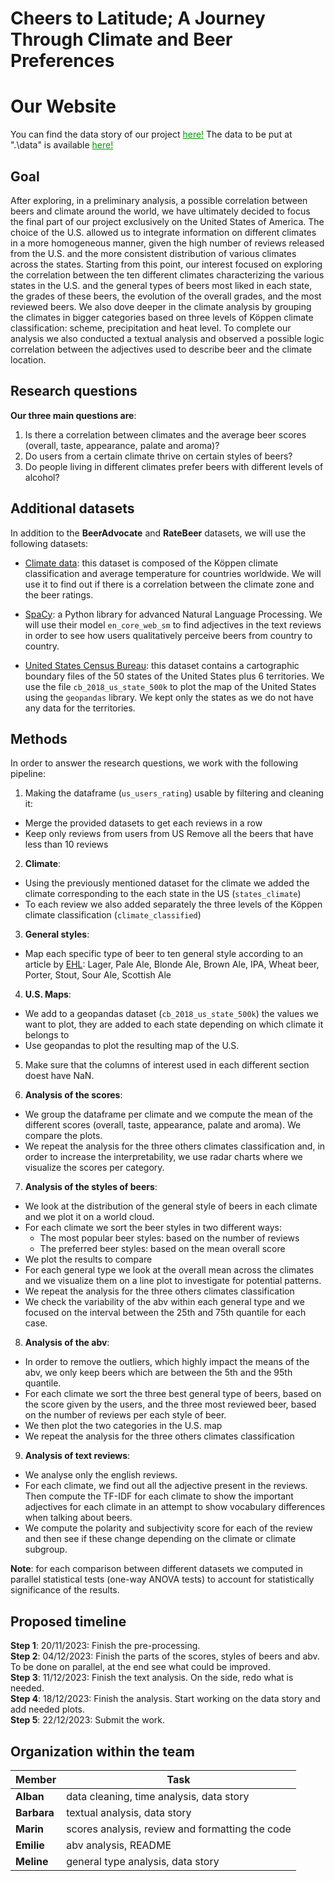 # Cheers to Latitude; A Journey Through Climate and Beer Preferences

# Our Website

You can find the data story of our project <a href="https://albanpuech.github.io/risky-biscuits-project/" style="color:#009900;">here!</a>
The data to be put at ".\data\" is available <a href="https://drive.google.com/file/d/1DCOkmaGSG_sStAKGskQW2uQd6IGJbRiJ/view?usp=sharing" style="color:#009900;">here!</a>


## Goal

After exploring, in a preliminary analysis, a possible correlation between beers and climate around the world, we have ultimately decided to focus the final part of our project exclusively on the United States of America. The choice of the U.S. allowed us to integrate information on different climates in a more homogeneous manner, given the high number of reviews released from the U.S. and the more consistent distribution of various climates across the states. Starting from this point, our interest focused on exploring the correlation between the ten different climates characterizing the various states in the U.S. and the general types of beers most liked in each state, the grades of these beers, the evolution of the overall grades, and the most reviewed beers. We also dove deeper in the climate analysis by grouping the climates in bigger categories based on three levels of Köppen climate classification: scheme, precipitation and heat level. To complete our analysis we also conducted a textual analysis and observed a possible logic correlation between the adjectives used to describe beer and the climate location.

## Research questions

**Our three main questions are**: 
1) Is there a correlation between climates and the average beer scores (overall, taste, appearance, palate and aroma)?
2) Do users from a certain climate thrive on certain styles of beers?
3) Do people living in different climates prefer beers with different levels of alcohol?

## Additional datasets

In addition to the **BeerAdvocate** and **RateBeer** datasets, we will use the following datasets:

- [Climate data](https://weatherandclimate.com/countries): this dataset is composed of the Köppen climate classification and average temperature for countries worldwide. We will use it to find out if there is a correlation between the climate zone and the beer ratings.

- [SpaCy](https://spacy.io/usage/models): a Python library for advanced Natural Language Processing. We will use their model `en_core_web_sm` to find adjectives in the text reviews in order to see how users qualitatively perceive beers from country to country.

- [United States Census Bureau](https://www.census.gov/geographies/mapping-files/time-series/geo/carto-boundary-file.html): this dataset contains a cartographic boundary files of the 50 states of the United States plus 6 territories. We use the file `cb_2018_us_state_500k` to plot the map of the United States using the `geopandas` library. We kept only the states as we do not have any data for the territories.

## Methods

In order to answer the research questions, we work with the following pipeline:

1) Making the dataframe (`us_users_rating`) usable by filtering and cleaning it:
- Merge the provided datasets to get each reviews in a row
- Keep only reviews from users from US
Remove all the beers that have less than 10 reviews

2) **Climate**: 
- Using the previously mentioned dataset for the climate we added the climate corresponding to the each state in the US (`states_climate`)
- To each review we also added separately the three levels of the Köppen climate classification (`climate_classified`)

3) **General styles**:
- Map each specific type of beer to ten general style according to an article by [EHL](https://hospitalityinsights.ehl.edu/beer-types): Lager, Pale Ale, Blonde Ale, Brown Ale, IPA, Wheat beer, Porter, Stout, Sour Ale, Scottish Ale

4) **U.S. Maps**:
- We add to a geopandas dataset (`cb_2018_us_state_500k`) the values we want to plot, they are added to each state depending on which climate it belongs to
- Use geopandas to plot the resulting map of the U.S.

5) Make sure that the columns of interest used in each different section doest have NaN.

6) **Analysis of the scores**:
- We group the dataframe per climate and we compute the mean of the different scores (overall, taste, appearance, palate and aroma). We compare the plots. 
- We repeat the analysis for the three others climates classification and, in order to increase the interpretability, we use radar charts where we visualize the scores per category. 
	
7) **Analysis of the styles of beers**:
- We look at the distribution of the general style of beers in each climate and we plot it on a world cloud.
- For each climate we sort the beer styles in two different ways: 
    - The most popular beer styles: based on the number of reviews
    - The preferred beer styles: based on the mean overall score
- We plot the results to compare
- For each general type we look at the overall mean across the climates and we visualize them on a line plot to investigate for potential patterns.
- We repeat the analysis for the three others climates classification 
- We check the variability of the abv within each general type and we focused on the interval between the 25th and 75th quantile for each case.

8) **Analysis of the abv**:
- In order to remove the outliers, which highly impact the means of the abv, we only keep beers which are between the 5th and the 95th quantile. 
- For each climate we sort the three best general type of beers, based on the score given by the users, and the three most reviewed beer, based on the number of reviews per each style of beer.
- We then plot the two categories in the U.S. map
- We repeat the analysis for the three others climates classification

9) **Analysis of text reviews**:
- We analyse only the english reviews.
- For each climate, we find out all the adjective present in the reviews. Then compute the TF-IDF for each climate to show the important adjectives for each climate in an attempt to show vocabulary differences when talking about beers.
- We compute the polarity and subjectivity score for each of the review and then see if these change depending on the climate or climate subgroup.

**Note**: for each comparison between different datasets we computed in parallel statistical tests (one-way ANOVA tests) to account for statistically significance of the results. 
 
## Proposed timeline

**Step 1**: 20/11/2023: Finish the pre-processing.<br>
**Step 2**: 04/12/2023: Finish the parts of the scores, styles of beers and abv. To be done on parallel, at the end see what could be improved.<br>
**Step 3**: 11/12/2023: Finish the text analysis. On the side, redo what is needed.<br>
**Step 4**: 18/12/2023: Finish the analysis. Start working on the data story and add needed plots.<br>
**Step 5**: 22/12/2023: Submit the work.


## Organization within the team

| Member   | Task |
| -------- | ------- |
| **Alban**  | data cleaning, time analysis, data story   |
| **Barbara**| textual analysis, data story    |
| **Marin** | scores analysis, review and formatting the code |
| **Emilie** | abv analysis, README |
| **Meline** | general type analysis, data story |
